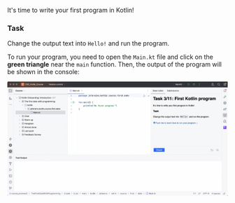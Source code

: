 It's time to write your first program in Kotlin!

### Task

Change the output text into `Hello!` and run the program.

<div class="hint" title="Push me to learn how to run your program">

To run your program, you need to open the `Main.kt` file and click on the **green triangle** near the `main` function.
Then, the output of the program will be shown in the console:

![Program entry point and console](../../utils/src/main/resources/images/part1/first.date/run_example.gif "Program entry point and console")

</div>
